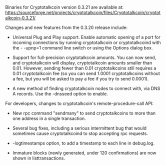 Binaries for Cryptotalkcoin version 0.3.21 are available at:
  https://sourceforge.net/projects/cryptotalkcoin/files/Cryptotalkcoin/cryptotalkcoin-0.3.21/

Changes and new features from the 0.3.20 release include:

* Universal Plug and Play support.  Enable automatic opening of a port for incoming connections by running cryptotalkcoin or cryptotalkcoind with the - -upnp=1 command line switch or using the Options dialog box.

* Support for full-precision cryptotalkcoin amounts.  You can now send, and cryptotalkcoin will display, cryptotalkcoin amounts smaller than 0.01.  However, sending fewer than 0.01 cryptotalkcoins still requires a 0.01 cryptotalkcoin fee (so you can send 1.0001 cryptotalkcoins without a fee, but you will be asked to pay a fee if you try to send 0.0001).

* A new method of finding cryptotalkcoin nodes to connect with, via DNS A records. Use the -dnsseed option to enable.

For developers, changes to cryptotalkcoin's remote-procedure-call API:

* New rpc command "sendmany" to send cryptotalkcoins to more than one address in a single transaction.

* Several bug fixes, including a serious intermittent bug that would sometimes cause cryptotalkcoind to stop accepting rpc requests. 

* -logtimestamps option, to add a timestamp to each line in debug.log.

* Immature blocks (newly generated, under 120 confirmations) are now shown in listtransactions.
